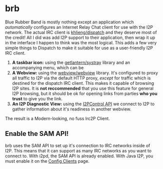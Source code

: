 brb
===

Blue Rubber Band is mostly nothing except an application which
*automatically* configures an Internet Relay Chat client for use
with the I2P network. The actual IRC client is [khlieng/dispatch](https://github.com/khlieng/dispatch)
and they deserve most of the credit! All I did was add I2P support to
their application, then wrap it up in the interface I happen to think
was the most logical. This adds a few very simple things to Dispatch
to make it suitable for use as a user-friendly I2P IRC client.

 1. **A taskbar icon:** using the [getlantern/systray](https://github.com/getlantern/systray)
  library and an accompanying menu, which can be
 2. **A Webview:** using the [webview/webview](https://github.com/webview/webview)
  library. It's configured to proxy all traffic to I2P via the default
  HTTP proxy, *except* for traffic which is destined for the dispatch
  IRC client. This makes it capable of browsing I2P sites. It is
  **not reccommended** that you use this feature for general I2P browsing,
  but it should be ok for opening links from parties **who you trust** to
  give you the link.
 3. **An I2P Diagnostic View:** using the [I2PControl API](https://geti2p.net/en/docs/api/i2pcontrol)
  we connect to I2P to gather information about it's readiness in another
  webview.

The result is a Modern-looking, no fuss Irc2P Client.

Enable the SAM API!
-------------------

brb uses the SAM API to set up it's connection to IRC networks inside of I2P.
This means that it can support as many IRC networks as you want to connect to.
With i2pd, the SAM API is already enabled. With Java I2P, you must enable it
on the [Config Clients](http://localhost:7657/configclients) page.

